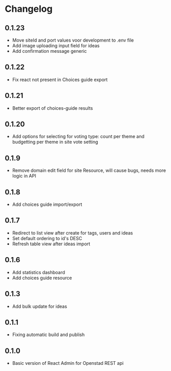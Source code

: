 # Changelog

## 0.1.23
* Move siteId and port values voor development to .env file
* Add image uploading input field for ideas
* Add confirmation message generic

## 0.1.22
* Fix react not present in Choices guide export

## 0.1.21
* Better export of choices-guide results

## 0.1.20
* Add options for selecting  for voting type: count per theme and budgetting per theme in site vote setting

## 0.1.9
* Remove domain edit field for site Resource, will cause bugs, needs more logic in API

## 0.1.8
* Add choices guide import/export

## 0.1.7
* Redirect to list view after create for tags, users and ideas
* Set default ordering to id's DESC
* Refresh table view after ideas import

## 0.1.6
* Add statistics dashboard
* Add choices guide resource

## 0.1.3
* Add bulk update for ideas

## 0.1.1
* Fixing automatic build and publish

## 0.1.0
* Basic version of React Admin for Openstad REST api
